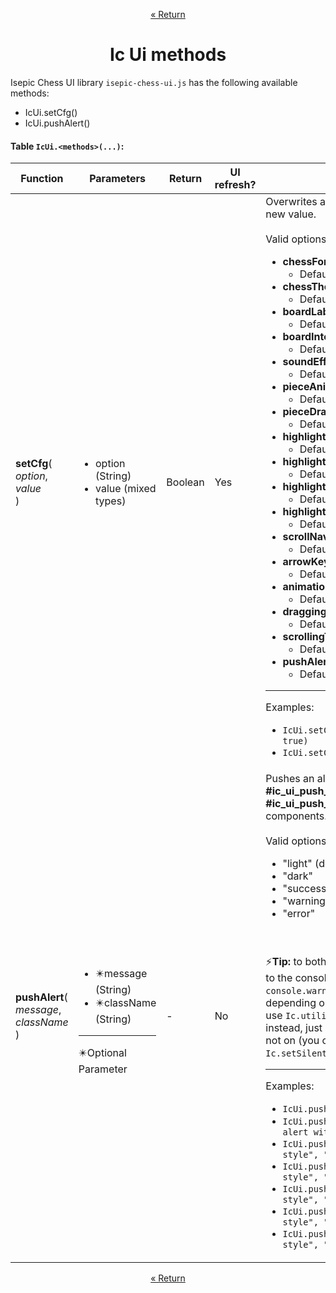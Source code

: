 <p align="center"><a href="https://github.com/ajax333221/isepic-chess-ui#book-documentation">« Return</a></p>

<h1 align="center">Ic Ui methods</h1>

Isepic Chess UI library `isepic-chess-ui.js` has the following available methods:

<ul>
<li>IcUi.setCfg()</li>
<li>IcUi.pushAlert()</li>
</ul>

#### Table `IcUi.<methods>(...)`:

Function | Parameters | Return | UI refresh? | Description
-------- | ---------- | ------ | ----------- | -----------
**setCfg**(<br>*option*,<br>*value*<br>) | <ul><li>option (String)</li><li>value (mixed types)</li></ul> | Boolean | Yes | Overwrites a configuration option with a new value.<br><br>Valid options are:<ul><li>**chessFont**<ul><li>Default: `"merida" (String)`</li></ul></li><li>**chessTheme**<ul><li>Default: `"wood" (String)`</li></ul></li><li>**boardLabels**<ul><li>Default: `true (Boolean)`</li></ul></li><li>**boardInteractions**<ul><li>Default: `true (Boolean)`</li></ul></li><li>**soundEffects**<ul><li>Default: `true (Boolean)`</li></ul></li><li>**pieceAnimations**<ul><li>Default: `true (Boolean)`</li></ul></li><li>**pieceDragging**<ul><li>Default: `true (Boolean)`</li></ul></li><li>**highlightChecks**<ul><li>Default: `true (Boolean)`</li></ul></li><li>**highlightLastMove**<ul><li>Default: `true (Boolean)`</li></ul></li><li>**highlightLegalMoves**<ul><li>Default: `true (Boolean)`</li></ul></li><li>**highlightSelected**<ul><li>Default: `true (Boolean)`</li></ul></li><li>**scrollNavigation**<ul><li>Default: `true (Boolean)`</li></ul></li><li>**arrowKeysNavigation**<ul><li>Default: `false (Boolean)`</li></ul></li><li>**animationTime**<ul><li>Default: `300 (Number)`</li></ul></li><li>**draggingTime**<ul><li>Default: `50 (Number)`</li></ul></li><li>**scrollingTime**<ul><li>Default: `60 (Number)`</li></ul></li><li>**pushAlertsTime**<ul><li>Default: `5000 (Number)`</li></ul></li></ul><hr>Examples:<ul><li>`IcUi.setCfg("arrowKeysNavigation", true)`</li><li>`IcUi.setCfg("soundEffects", false)`</li></ul>
**pushAlert**(<br>*message*,<br>*className*<br>) | <ul><li>:eight_pointed_black_star:message (String)</li><li>:eight_pointed_black_star:className (String)</li></ul><hr>:eight_pointed_black_star:Optional Parameter | - | No | Pushes an alert directly to **#ic_ui_push_alerts_top** and **#ic_ui_push_alerts_bottom** components.<br><br>Valid options for **className** are:<ul><li>"light" (default)</li><li>"dark"</li><li>"success"</li><li>"warning"</li><li>"error"</li></ul><br><br>:zap:**Tip:** to both push the alert to the UI and to the console (`console.log()`, `console.warn()` or `console.error()` depending on the **className**) you can use `Ic.utilityMisc.consoleLog(...)` instead, just make sure **silent mode** is not on (you can disable it with `Ic.setSilentMode(false)`)<hr>Examples:<ul><li>`IcUi.pushAlert("Simple alert")`</li><li>`IcUi.pushAlert("[Header]: simple alert with header")`</li><li>`IcUi.pushAlert("Alert with light style", "light")`</li><li>`IcUi.pushAlert("Alert with dark style", "dark")`</li><li>`IcUi.pushAlert("Alert with success style", "success")`</li><li>`IcUi.pushAlert("Alert with warning style", "warning")`</li><li>`IcUi.pushAlert("Alert with error style", "error")`</li></ul>

<p align="center"><a href="https://github.com/ajax333221/isepic-chess-ui#book-documentation">« Return</a></p>
